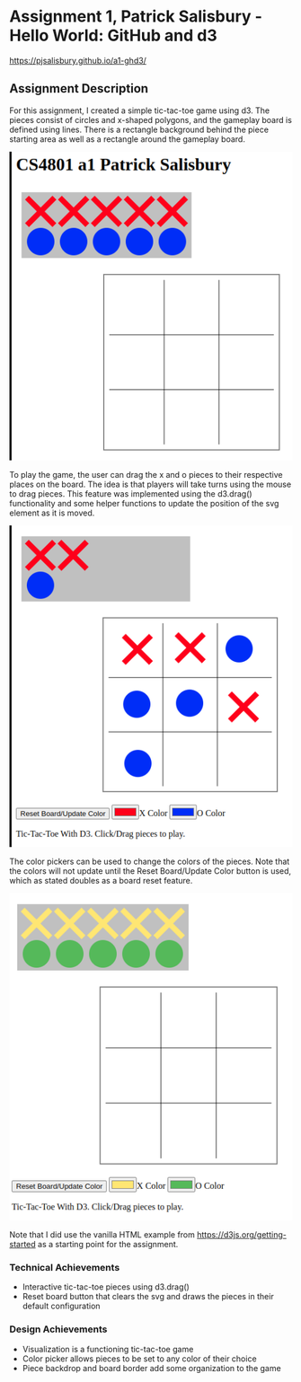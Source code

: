 Assignment 1, Patrick Salisbury - Hello World: GitHub and d3  
===

https://pjsalisbury.github.io/a1-ghd3/

## Assignment Description
For this assignment, I created a simple tic-tac-toe game using d3. The pieces consist of circles and x-shaped polygons, and the gameplay board is defined using lines. There is a rectangle background behind the piece starting area as well as a rectangle around the gameplay board.

![Board Layout](images/board_layout.png)

To play the game, the user can drag the x and o pieces to their respective places on the board. The idea is that players will take turns using the mouse to drag pieces. This feature was implemented using the d3.drag() functionality and some helper functions to update the position of the svg element as it is moved.

![Gameplay](images/drag_gameplay.png)

The color pickers can be used to change the colors of the pieces. Note that the colors will not update until the Reset Board/Update Color button is used, which as stated doubles as a board reset feature.

![Color Changing](images/color_changing.png)

Note that I did use the vanilla HTML example from https://d3js.org/getting-started as a starting point for the assignment.

### Technical Achievements
- Interactive tic-tac-toe pieces using d3.drag()
- Reset board button that clears the svg and draws the pieces in their default configuration

### Design Achievements
- Visualization is a functioning tic-tac-toe game
- Color picker allows pieces to be set to any color of their choice
- Piece backdrop and board border add some organization to the game


